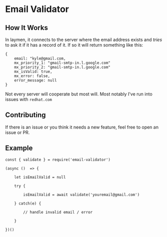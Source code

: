 # Email Validator

## How It Works 
In laymen, it connects to the server where the email address exists and *tries* to ask it if it has a record of it. If so it will return something like this:

```
{   
    email: "kyle@gmail.com,
    mx_priority_1: "gmail-smtp-in.l.google.com"
    mx_priority_2: "gmail-smtp-in.l.google.com"
    mx_isValid: true,
    mx_error: false,
    error_message: null
}
```

Not every server will cooperate but most will. Most notably I've run into issues with `redhat.com`


## Contributing 

If there is an issue or you think it needs a new feature, feel free to open an issue or PR. 

## Example

```
const { validate } = require('email-validator')

(async ()  => {

    let isEmailValid = null

    try { 

        isEmailValid = await validate('youremail@gmail.com')
        
    } catch(e) {

        // handle invalid email / error
        
    }

})()
```